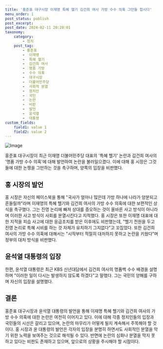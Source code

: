 ```yaml
---
title: '홍준표 대구시장 이재명 특혜 헬기 김건희 여사 가방 수수 의혹 그만들 합시다'
menu_order: 1
post_status: publish
post_excerpt: 
post_date: 2024-02-11 20:28:01
taxonomy:
    category:
        - 정치
    post_tag:
        - 홍준표
        -  이재명
        -  특혜 헬기
        -  김건희 여사
        -  명품 가방
        -  수수 의혹
        -  대구시장
        -  더불어민주당
        -  사회적 분열
        -  정치인
        -  국민
        -  논란
        -  비판
        -  발언
        -  윤석열
        -  대통령
custom_fields:
    field1: value 1
    field2: value 2
---
```


![Image](https://imgnews.pstatic.net/image/015/2024/02/11/0004947195_001_20240211131701026.jpg?type=w647)

홍준표 대구시장이 최근 이재명 더불어민주당 대표의 '특혜 헬기' 논란과 김건희 여사의 '명품 가방 수수 의혹'에 대해 발언하여 논란을 불러일으켰다. 이에 대해 홍 시장은 그것들에 대한 논쟁을 그만하는 것을 촉구하며, 양쪽의 입장을 비판했다. 
## 홍 시장의 발언
홍 시장은 자신의 페이스북을 통해 "국사가 얼마나 많은데 가방 하나에 나라가 양분되고 흔들릴까"라며 이재명의 특혜 헬기와 김건희 여사의 가방 수수 의혹에 대한 보편적인 상식을 촉구했다. 그는 진영 논리에 빠져 상대를 증오하는 것이 올바른 사고 방식이 아니라며 이러한 사고 방식이 사회를 분열시킨다고 지적했다.
홍 시장은 또한 이재명 대표에 대한 지적을 피습 사고에 대한 응급조치를 받은 이후에도 비판했는데, "헬기 전원을 두고 진영 논리로 특혜 시비를 하는 것 자체가 유치하기 그지없다"고 꼬집었다. 또한 김건희 여사의 가방 수수 의혹에 대해서는 "시작부터 적절히 대처하지 못하고 논란을 키웠다"며 정부의 대처 방식을 비판했다.
## 윤석열 대통령의 입장
한편, 윤석열 대통령은 최근 KBS 신년대담에서 김건희 여사의 명품백 수수 배경을 설명하며 "이러한 일이 다시는 발생하지 않도록 하겠다"고 말했다. 그는 국민의 양해를 구하며 자신의 입장을 설명했다.
## 결론
홍준표 대구시장과 윤석열 대통령의 발언을 통해 이재명 특혜 헬기와 김건희 여사의 가방 수수 의혹에 대한 논란은 여전히 이어지고 있다. 이에 대해 각종 정치인들의 입장과 국민들의 시선은 갈리고 있으며, 논란의 마무리가 어떻게 될지 계속해서 주목해야 할 것이다. 홍 시장과 윤 대통령의 발언은 각자의 입장을 분명히 하면서도 사회적인 분열을 막기 위한 노력을 보여주는 것으로 해석될 수 있다. 반면에 논란의 심화나 분열을 막지 못하고 있다는 비판도 존재하고 있으며, 앞으로의 상황을 주시해야 할 시점이다.
